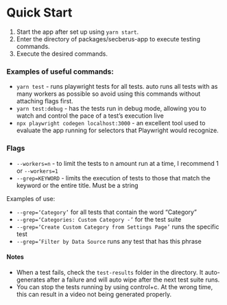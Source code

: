 # Quick Start

1. Start the app after set up using `yarn start`.
2. Enter the directory of packages/secberus-app to execute testing commands.
3. Execute the desired commands.

### Examples of useful commands:

- `yarn test` - runs playwright tests for all tests. auto runs all tests with as many workers as possible so avoid using this commands without attaching flags first.
- `yarn test:debug` - has the tests run in debug mode, allowing you to watch and control the pace of a test’s execution live
- `npx playwright codegen localhost:3000` - an excellent tool used to evaluate the app running for selectors that Playwright would recognize.

### Flags

- `--workers=n` - to limit the tests to n amount run at a time, I recommend 1 or `--workers=1`
- `--grep=KEYWORD` - limits the execution of tests to those that match the keyword or the entire title. Must be a string

Examples of use:

- `--grep=‘Category’` for all tests that contain the word “Category”
- `--grep=‘Categories: Custom Category -’` for the test suite
- `--grep=‘Create Custom Category from Settings Page’` runs the specific test
- `--grep=’Filter by Data Source` runs any test that has this phrase

#### Notes

- When a test fails, check the `test-results` folder in the directory. It auto-generates after a failure and will auto wipe after the next test suite runs.
- You can stop the tests running by using control+c. At the wrong time, this can result in a video not being generated properly.
